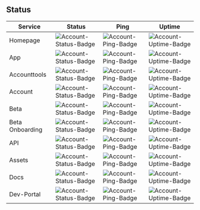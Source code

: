 <!--

## Hi there 👋


**Here are some ideas to get you started:**

🙋‍♀️ A short introduction - what is your organization all about?
🌈 Contribution guidelines - how can the community get involved?
👩‍💻 Useful resources - where can the community find your docs? Is there anything else the community should know?
🍿 Fun facts - what does your team eat for breakfast?
🧙 Remember, you can do mighty things with the power of [Markdown](https://docs.github.com/github/writing-on-github/getting-started-with-writing-and-formatting-on-github/basic-writing-and-formatting-syntax)
-->

## Status

| Service         | Status                                                                                       | Ping                                                                                     | Uptime                                                                                       |
| --------------- | -------------------------------------------------------------------------------------------- | ---------------------------------------------------------------------------------------- | -------------------------------------------------------------------------------------------- |
| Homepage        | ![Account-Status-Badge](https://status.noten-app.de/api/badge/6/status?style=for-the-badge)  | ![Account-Ping-Badge](https://status.noten-app.de/api/badge/6/ping?style=for-the-badge)  | ![Account-Uptime-Badge](https://status.noten-app.de/api/badge/6/uptime?style=for-the-badge)  |
| App             | ![Account-Status-Badge](https://status.noten-app.de/api/badge/10/status?style=for-the-badge) | ![Account-Ping-Badge](https://status.noten-app.de/api/badge/10/ping?style=for-the-badge) | ![Account-Uptime-Badge](https://status.noten-app.de/api/badge/10/uptime?style=for-the-badge) |
| Accounttools    | ![Account-Status-Badge](https://status.noten-app.de/api/badge/8/status?style=for-the-badge)  | ![Account-Ping-Badge](https://status.noten-app.de/api/badge/8/ping?style=for-the-badge)  | ![Account-Uptime-Badge](https://status.noten-app.de/api/badge/8/uptime?style=for-the-badge)  |
| Account         | ![Account-Status-Badge](https://status.noten-app.de/api/badge/2/status?style=for-the-badge)  | ![Account-Ping-Badge](https://status.noten-app.de/api/badge/2/ping?style=for-the-badge)  | ![Account-Uptime-Badge](https://status.noten-app.de/api/badge/2/uptime?style=for-the-badge)  |
| Beta            | ![Account-Status-Badge](https://status.noten-app.de/api/badge/7/status?style=for-the-badge)  | ![Account-Ping-Badge](https://status.noten-app.de/api/badge/7/ping?style=for-the-badge)  | ![Account-Uptime-Badge](https://status.noten-app.de/api/badge/7/uptime?style=for-the-badge)  |
| Beta Onboarding | ![Account-Status-Badge](https://status.noten-app.de/api/badge/9/status?style=for-the-badge)  | ![Account-Ping-Badge](https://status.noten-app.de/api/badge/9/ping?style=for-the-badge)  | ![Account-Uptime-Badge](https://status.noten-app.de/api/badge/9/uptime?style=for-the-badge)  |
| API             | ![Account-Status-Badge](https://status.noten-app.de/api/badge/1/status?style=for-the-badge)  | ![Account-Ping-Badge](https://status.noten-app.de/api/badge/1/ping?style=for-the-badge)  | ![Account-Uptime-Badge](https://status.noten-app.de/api/badge/1/uptime?style=for-the-badge)  |
| Assets          | ![Account-Status-Badge](https://status.noten-app.de/api/badge/4/status?style=for-the-badge)  | ![Account-Ping-Badge](https://status.noten-app.de/api/badge/4/ping?style=for-the-badge)  | ![Account-Uptime-Badge](https://status.noten-app.de/api/badge/4/uptime?style=for-the-badge)  |
| Docs            | ![Account-Status-Badge](https://status.noten-app.de/api/badge/5/status?style=for-the-badge)  | ![Account-Ping-Badge](https://status.noten-app.de/api/badge/5/ping?style=for-the-badge)  | ![Account-Uptime-Badge](https://status.noten-app.de/api/badge/5/uptime?style=for-the-badge)  |
| Dev-Portal      | ![Account-Status-Badge](https://status.noten-app.de/api/badge/3/status?style=for-the-badge)  | ![Account-Ping-Badge](https://status.noten-app.de/api/badge/3/ping?style=for-the-badge)  | ![Account-Uptime-Badge](https://status.noten-app.de/api/badge/3/uptime?style=for-the-badge)  |
